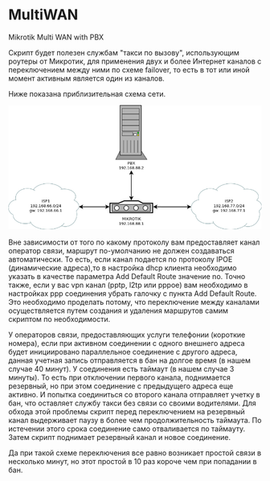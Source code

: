 # MultiWAN
Mikrotik Multi WAN with PBX  

Скрипт будет полезен службам "такси по вызову", использующим роутеры от Микротик, для применения двух и более Интернет каналов с переключением между ними по схеме failover, то есть в тот или иной момент активным является один из каналов.  

Ниже показана приблизительная схема сети.  

![Схема сети](multiwan.png)  

Вне зависимости от того по какому протоколу вам предоставляет канал оператор связи, маршрут по-умолчанию не должен создаваться автоматически. То есть, если канал подается по протоколу IPOE (динамические адреса),то в настройка dhcp клиента необходимо указать в качестве параметра Add Default Route значение no. Точно также, если у вас vpn канал (pptp, l2tp или pppoe) вам необходимо в настройках ppp соединения убрать галочку с пункта Add Default Route. Это необходимо проделать потому, что переключение между каналами осуществляется путем создания и удаления маршрутов самим скриптом по необходимости.  

У операторов связи, предоставляющих услуги телефонии (короткие номера), если при активном соединении с одного внешнего адреса будет инициировано параллельное соединение с другого адреса, данная учетная запись отправляется в бан на долгое время (в нашем случае 40 минут). У соединения есть таймаут (в нашем случае 3 минуты). То есть при отключении первого канала, поднимается резервный, но при этом соединение с предыдущего адреса еще активно. И попытка соединиться со второго канала отправляет учетку в бан, что оставляет службу такси без связи со своими водителями. Для обхода этой проблемы скрипт перед переключением на резервный канал выдерживает паузу в более чем продолжительность таймаута. По истечении этого срока соединение само отваливается по таймауту. Затем скрипт поднимает резервный канал и новое соединение. 

Да при такой схеме переключения все равно возникает простой связи в несколько минут, но этот простой в 10 раз короче чем при попадании в бан.
